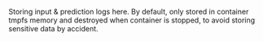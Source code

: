Storing input & prediction logs here.
By default, only stored in container tmpfs memory and destroyed when container is stopped, to avoid storing sensitive data by accident.